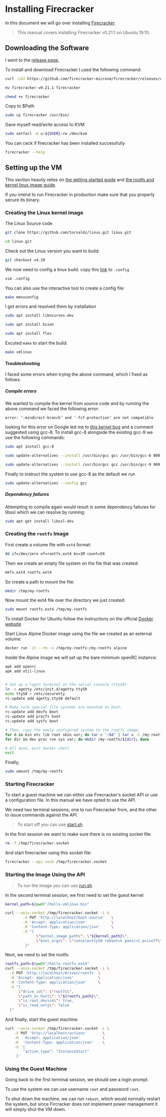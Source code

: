  # Installing Firecracker

In this document we will go over installing [Firecracker](https://firecracker-microvm.github.io/). 

> This manual covers installing Firecracker v0.21.1 on Ubuntu 19.10.

## Downloading the Software

I went to the [release page](https://github.com/firecracker-microvm/firecracker/releases), 

To install and download Firecracker I used the following command: 

```bash
curl -LOJ https://github.com/firecracker-microvm/firecracker/releases/download/v0.21.1/firecracker-v0.21.1
```
```bash
mv firecracker-v0.21.1 firecracker
```
```bash
chmod +x firecracker
```
Copy to $Path

```bash
sudo cp firecracker /usr/bin/
```
Gave myself read/write access to KVM

```bash
sudo setfacl -m u:${USER}:rw /dev/kvm
```

You can ceck if firecracker has been installed successfully

```bash
firecracker --help
```

## Setting up the VM

This section heavily relies on [the getting started guide](https://github.com/firecracker-microvm/firecracker/blob/master/docs/getting-started.md) and [the rootfs and kernel linux image guide](https://github.com/firecracker-microvm/firecracker/blob/master/docs/rootfs-and-kernel-setup.md).

If you intend to run Firecracker in production make sure that you properly secure its binary.

### Creating the Linux kernel image

The Linux Source code
```bash
git clone https://github.com/torvalds/linux.git linux.git
```
```bash
cd linux.git
```
Check out the Linux version you want to build:

```bash
git checkout v4.20
```
We now need to config a linux build. copy this [link](https://raw.githubusercontent.com/firecracker-microvm/firecracker/master/resources/microvm-kernel-x86_64.config) to `.config` 

```bash
vim .config
```
You can also use the interactive tool to create a config file:

```bash
make menuconfig
```
I got errors and resolved them by installation

```bash
sudo apt install libncurses-dev
```
```bash
sudo apt install bison
```
```bash
sudo apt install flex
```
Excuted `make` to start the build:

```bash
make vmlinux
```

#### Troubleshooting

I faced some errors when trying the above command, which I fixed as follows.

##### Compile errors

We wanted to compile the kernel from source code and by running the above command we faced the following error:

```
error: ‘-mindirect-branch’ and ‘-fcf-protection’ are not compatible
```

looking for this error on Google led me to [this kernel bug](https://bugs.launchpad.net/ubuntu/+source/gcc-9/+bug/1830961) and a comment suggested using gcc-8. To install gcc-8 alongside the existing gcc-9 we use the following commands:

```bash
sudo apt install gcc-8
```
```bash
sudo update-alternatives --install /usr/bin/gcc gcc /usr/bin/gcc-8 800 --slave /usr/bin/g++ g++ /usr/bin/g++-8
```
```bash
sudo update-alternatives --install /usr/bin/gcc gcc /usr/bin/gcc-9 900 --slave /usr/bin/g++ g++ /usr/bin/g++-9
```
Finally to instruct the system to use gcc-8 as the default we run 

```bash
sudo update-alternatives --config gcc
```

##### Dependency failures

Attempting to compile again would result in some dependency failures for libssl which we can resolve by running:

```bash
sudo apt-get install libssl-dev
```

### Creating the `rootfs` Image

First create a volume file with `ext4` format:

```bash
dd if=/dev/zero of=rootfs.ext4 bs=1M count=50
```
Then we create an empty file system on the file that was created:

```bash
mkfs.ext4 rootfs.ext4
```
So create a path to mount the file:

```bash
mkdir /tmp/my-rootfs
```
Now mount the ext4 file over the directory we just created:

```bash
sudo mount rootfs.ext4 /tmp/my-rootfs
```

To install Docker for Ubuntu follow the instructions on the official [Docker website](https://docs.docker.com/engine/install/ubuntu/) 

Start Linux Alpine Docker image using the file we created as an external volume:

```bash
docker run -it --rm -v /tmp/my-rootfs:/my-rootfs alpine
```
Inside the Alpine image we will set up the bare minimum openRC instance:

```bash
apk add openrc
apk add util-linux
```

```bash

# Set up a login terminal on the serial console (ttyS0):
ln -s agetty /etc/init.d/agetty.ttyS0
echo ttyS0 > /etc/securetty
rc-update add agetty.ttyS0 default

# Make sure special file systems are mounted on boot:
rc-update add devfs boot
rc-update add procfs boot
rc-update add sysfs boot

# Then, copy the newly configured system to the rootfs image:
for d in bin etc lib root sbin usr; do tar c "/$d" | tar x -C /my-rootfs; done
for dir in dev proc run sys var; do mkdir /my-rootfs/${dir}; done

# All done, exit docker shell
exit

```

Finally,

```bash
sudo umount /tmp/my-rootfs
```




### Starting Firecracker

To start a guest machine we can either use Firecracker's socket API or use a configuration file.
In this manual we have opted to use the API. 

We need two terminal sessions; one to run Firecracker from, and the other to issue commands against the API.


> To start off you can use [start.sh](https://github.com/zsadeghi/manuals/blob/master/firecracker/start.sh).

In the first session we want to make sure there is no existing socket file: 

```bash
rm -f /tmp/firecracker.socket
```

And start firecracker using this socket file:

```bash
firecracker --api-sock /tmp/firecracker.socket
```

### Starting the Image Using the API

> To run the image you can use [run.sh](https://github.com/zsadeghi/manuals/blob/master/firecracker/run.sh).

In the second terminal session, we first need to set the guest kernel:

```bash
kernel_path=$(pwd)"/hello-vmlinux.bin"

curl --unix-socket /tmp/firecracker.socket -i \
        -X PUT 'http://localhost/boot-source'   \
        -H 'Accept: application/json'           \
        -H 'Content-Type: application/json'     \
        -d "{
              \"kernel_image_path\": \"${kernel_path}\",
              \"boot_args\": \"console=ttyS0 reboot=k panic=1 pci=off\"
         }"
```

Next, we need to set the rootfs:

```bash
rootfs_path=$(pwd)"/hello-rootfs.ext4"
curl --unix-socket /tmp/firecracker.socket -i \
  -X PUT 'http://localhost/drives/rootfs' \
  -H 'Accept: application/json'           \
  -H 'Content-Type: application/json'     \
  -d "{
      \"drive_id\": \"rootfs\",
      \"path_on_host\": \"${rootfs_path}\",
      \"is_root_device\": true,
      \"is_read_only\": false
  }"
```

And finally, start the guest machine:

```bash
curl --unix-socket /tmp/firecracker.socket -i \
    -X PUT 'http://localhost/actions'       \
    -H  'Accept: application/json'          \
    -H  'Content-Type: application/json'    \
    -d '{
        "action_type": "InstanceStart"
     }'
```

### Using the Guest Machine

Going back to the first terminal session, we should see a login prompt.

To use the system we can use username `root` and password `root`.

To shut down the machine, we can run `reboot`, which would normally restart the system, but since
Fircracker does not implement power management it will simply shut the VM down.
